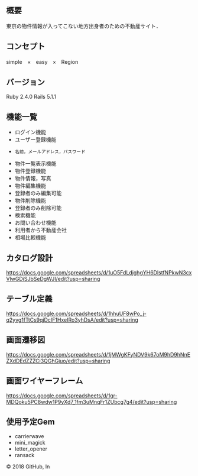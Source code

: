 ## 概要
東京の物件情報が入ってこない地方出身者のための不動産サイト．

## コンセプト
simple　×　easy　×　Region

## バージョン
Ruby 2.4.0 Rails 5.1.1

## 機能一覧
- ログイン機能
-	ユーザー登録機能
-	  名前，メールアドレス，パスワード
-	物件一覧表示機能
-	物件登録機能
 -	物件情報，写真
-	物件編集機能
   -	登録者のみ編集可能
-	物件削除機能
  -	登録者のみ削除可能
-	検索機能
-	お問い合わせ機能
  -	利用者から不動産会社
-	相場比較機能

## カタログ設計
https://docs.google.com/spreadsheets/d/1uO5FdLdjghgYH6DlstfNPkwN3cxVlwGDiSJbSeDgWJI/edit?usp=sharing

## テーブル定義
https://docs.google.com/spreadsheets/d/1hhuUF8wPo_j-q2yvg1fTtCs9qjDcIF1HxeIRo3yhDsA/edit?usp=sharing

## 画面遷移図
https://docs.google.com/spreadsheets/d/1jMWgKFyNDV9k67oM9hD9hNnEZXdDEdZZZCi3QGhGjuo/edit?usp=sharing

## 画面ワイヤーフレーム
https://docs.google.com/spreadsheets/d/1gr-MDQoku5PC8wdw1P9yXd7_1fm3uMnqFr1ZUbcg7g4/edit?usp=sharing

## 使用予定Gem
- carrierwave
- mini_magick
- letter_opener
- ransack

© 2018 GitHub, In